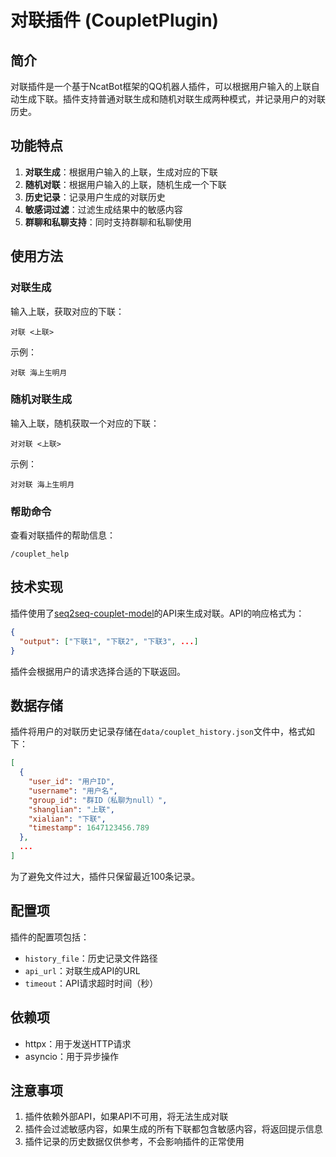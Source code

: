 # 对联插件 (CoupletPlugin)

## 简介

对联插件是一个基于NcatBot框架的QQ机器人插件，可以根据用户输入的上联自动生成下联。插件支持普通对联生成和随机对联生成两种模式，并记录用户的对联历史。

## 功能特点

1. **对联生成**：根据用户输入的上联，生成对应的下联
2. **随机对联**：根据用户输入的上联，随机生成一个下联
3. **历史记录**：记录用户生成的对联历史
4. **敏感词过滤**：过滤生成结果中的敏感内容
5. **群聊和私聊支持**：同时支持群聊和私聊使用

## 使用方法

### 对联生成

输入上联，获取对应的下联：

```
对联 <上联>
```

示例：
```
对联 海上生明月
```

### 随机对联生成

输入上联，随机获取一个对应的下联：

```
对对联 <上联>
```

示例：
```
对对联 海上生明月
```

### 帮助命令

查看对联插件的帮助信息：

```
/couplet_help
```

## 技术实现

插件使用了[seq2seq-couplet-model](https://seq2seq-couplet-model.rssbrain.com/)的API来生成对联。API的响应格式为：

```json
{
  "output": ["下联1", "下联2", "下联3", ...]
}
```

插件会根据用户的请求选择合适的下联返回。

## 数据存储

插件将用户的对联历史记录存储在`data/couplet_history.json`文件中，格式如下：

```json
[
  {
    "user_id": "用户ID",
    "username": "用户名",
    "group_id": "群ID（私聊为null）",
    "shanglian": "上联",
    "xialian": "下联",
    "timestamp": 1647123456.789
  },
  ...
]
```

为了避免文件过大，插件只保留最近100条记录。

## 配置项

插件的配置项包括：

- `history_file`：历史记录文件路径
- `api_url`：对联生成API的URL
- `timeout`：API请求超时时间（秒）

## 依赖项

- httpx：用于发送HTTP请求
- asyncio：用于异步操作

## 注意事项

1. 插件依赖外部API，如果API不可用，将无法生成对联
2. 插件会过滤敏感内容，如果生成的所有下联都包含敏感内容，将返回提示信息
3. 插件记录的历史数据仅供参考，不会影响插件的正常使用 